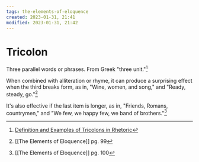 ```yaml
---
tags: the-elements-of-eloquence 
created: 2023-01-31, 21:41
modified: 2023-01-31, 21:42
---
```


# Tricolon
Three parallel words or phrases. From Greek "three unit."[^1]

When combined with alliteration or rhyme, it can produce a surprising effect when the third breaks form, as in, "Wine, women, and song," and "Ready, steady, go."[^2]

It's also effective if the last item is longer, as in, "Friends, Romans, countrymen," and "We few, we happy few, we band of brothers."[^3]

[^1]: [Definition and Examples of Tricolons in Rhetoric](https://www.thoughtco.com/tricolon-rhetoric-1692565)
[^2]: [[The Elements of Eloquence]] pg. 99
[^3]: [[The Elements of Eloquence]] pg. 100
